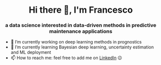 <h1 align="center">Hi there 👋, I'm Francesco</h1>
<h3 align="center">a data science interested in data-driven methods in predictive maintenance applications</h3>

- 🔭 I’m currently working on deep learning methods in prognostics
- 🌱 I’m currently learning Bayesian deep learning, uncertainty estimation and ML deployment
- 📫 How to reach me: feel free to add me on [LinkedIn](https://www.linkedin.com/in/francesco-mrn/) 😉


<!--
**FrancescoMrn/francescomrn** is a ✨ _special_ ✨ repository because its `README.md` (this file) appears on your GitHub profile.
Here are some ideas to get you started:
- 🔭 I’m currently working on ...
- 🌱 I’m currently learning ...
- 👯 I’m looking to collaborate on ...
- 🤔 I’m looking for help with ...
- 💬 Ask me about ...
- 📫 How to reach me: ...
- 😄 Pronouns: ...
- ⚡ Fun fact: ...
-->
